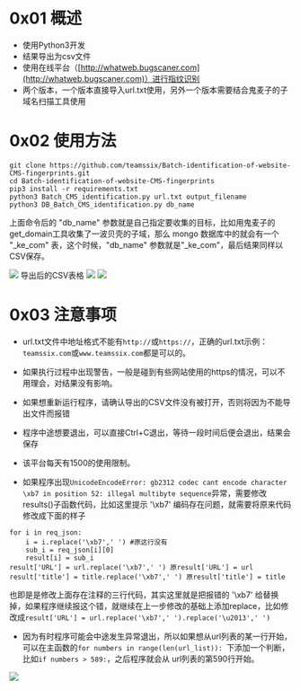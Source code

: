 # 0x01 概述
* 使用Python3开发
* 结果导出为csv文件
* 使用在线平台（[http://whatweb.bugscaner.com](http://whatweb.bugscaner.com)）进行指纹识别
* 两个版本，一个版本直接导入url.txt使用，另外一个版本需要结合鬼麦子的子域名扫描工具使用

# 0x02 使用方法
```
git clone https://github.com/teamssix/Batch-identification-of-website-CMS-fingerprints.git
cd Batch-identification-of-website-CMS-fingerprints
pip3 install -r requirements.txt
python3 Batch_CMS_identification.py url.txt output_filename
python3 DB_Batch_CMS_identification.py db_name
```

上面命令后的 "db_name" 参数就是自己指定要收集的目标，比如用鬼麦子的get_domain工具收集了一波贝壳的子域，那么 mongo 数据库中的就会有一个 "_ke_com" 表，这个时候，"db_name" 参数就是"_ke_com"，最后结果同样以CSV保存。


![](https://teamssix.oss-cn-hangzhou.aliyuncs.com/cmsshibie1.png)
导出后的CSV表格
![](https://teamssix.oss-cn-hangzhou.aliyuncs.com/Batch_CMS_identification2.png)
![](https://teamssix.oss-cn-hangzhou.aliyuncs.com/Batch_CMS_identification3.png)

# 0x03 注意事项
* url.txt文件中地址格式不能有```http://```或```https://```，正确的url.txt示例：```teamssix.com```或```www.teamssix.com```都是可以的。

* 如果执行过程中出现警告，一般是碰到有些网站使用的https的情况，可以不用理会，对结果没有影响。

* 如果想重新运行程序，请确认导出的CSV文件没有被打开，否则将因为不能导出文件而报错

* 程序中途想要退出，可以直接Ctrl+C退出，等待一段时间后便会退出，结果会保存

* 该平台每天有1500的使用限制。

* 如果程序出现```UnicodeEncodeError: gb2312 codec cant encode character \xb7 in position 52: illegal multibyte sequence```异常，需要修改results()子函数代码，比如这里提示 '\xb7' 编码存在问题，就需要将原来代码修改成下面的样子
```
for i in req_json:
	i = i.replace('\xb7',' ') #原这行没有
	sub_i = req_json[i][0]
	result[i] = sub_i
result['URL'] = url.replace('\xb7',' ') 原result['URL'] = url
result['title'] = title.replace('\xb7',' ') 原result['title'] = title
```
也即是是修改上面存在注释的三行代码，其实这里就是把报错的 '\xb7' 给替换掉，如果程序继续报这个错，就继续在上一步修改的基础上添加replace，比如修改成```result['URL'] = url.replace('\xb7',' ').replace('\u2013',' ')```

* 因为有时程序可能会中途发生异常退出，所以如果想从url列表的某一行开始，可以在主函数的```for numbers in range(len(url_list)): ```下添加一个判断，比如```if numbers > 589:```，之后程序就会从 url列表的第590行开始。

![](https://teamssix.oss-cn-hangzhou.aliyuncs.com/TeamsSix_Subscription_Logo2.png)
